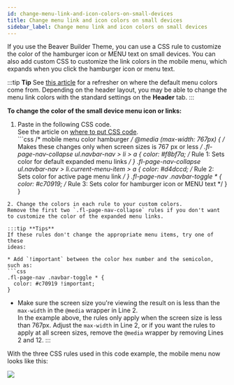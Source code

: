 ```yaml
---
id: change-menu-link-and-icon-colors-on-small-devices
title: Change menu link and icon colors on small devices
sidebar_label: Change menu link and icon colors on small devices
---
```


If you use the Beaver Builder Theme, you can use a CSS rule to customize the color of the hamburger icon or MENU text on small devices. You can also add custom CSS to customize the link colors in the mobile menu, which expands when you click the hamburger icon or menu text.

:::tip **Tip**
See [this article](/bb-theme/defaults-for-styles/colors/where-do-menu-colors-come-from.md) for a refresher on where the default menu colors come from. Depending on the header layout, you may be able to change the menu link colors with the standard settings on the **Header** tab.
:::

**To change the color of the small device menu icon or links:**

  1. Paste in the following CSS code.  
  See the article on [where to put CSS code](/beaver-builder/styles/code/custom-css.md).  
    ```css
    /* mobile menu color hamburger */
    @media (max-width: 767px) { /* Makes these changes only when screen sizes is 767 px or less */
      .fl-page-nav-collapse ul.navbar-nav > li > a {
        color: #f8bf7a; /* Rule 1: Sets color for default expanded menu links */
      }
      .fl-page-nav-collapse ul.navbar-nav > li.current-menu-item > a {
        color: #d4dccd;  /* Rule 2: Sets color for active page menu link */
      }
      .fl-page-nav .navbar-toggle * {
        color: #c70919; /* Rule 3: Sets color for hamburger icon or MENU text */
        }
      }
  ```
  2. Change the colors in each rule to your custom colors.  
  Remove the first two `.fl-page-nav-collapse` rules if you don't want to customize the color of the expanded menu links.

:::tip **Tips**
If these rules don't change the appropriate menu items, try one of these
ideas:

  * Add `!important` between the color hex number and the semicolon, such as:  
  ```css
  .fl-page-nav .navbar-toggle * {
    color: #c70919 !important;
  }
  ```
  * Make sure the screen size you're viewing the result on is less than the `max-width` in the `@media` wrapper in Line 2.  
  In the example above, the rules only apply when the screen size is less than 767px. Adjust the `max-width` in Line 2, or if you want the rules to apply at all screen sizes, remove the `@media` wrapper by removing Lines 2 and 12.
:::

With the three CSS rules used in this code example, the mobile menu now looks like this:

![](/img/change-menu-link-and-icon-colors-on-small-devices-048be572.png)
